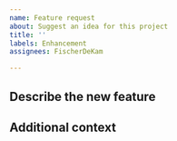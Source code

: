 ```yaml
---
name: Feature request
about: Suggest an idea for this project
title: ''
labels: Enhancement
assignees: FischerDeKam

---
```


**Describe the new feature**
- 

**Additional context**
- 
